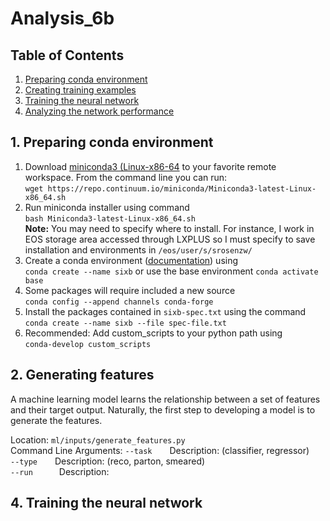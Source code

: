 # Analysis_6b

## Table of Contents
1. [Preparing conda environment](#1.-preparing-conda-environment)
2. [Creating training examples](#2.-creating-training-examples)
3. [Training the neural network](#3.-training-the-neural-network)
4. [Analyzing the network performance](#4.-analyzing-network-performance)

## 1. Preparing conda environment

1. Download [miniconda3 (Linux-x86-64](https://repo.anaconda.com/miniconda/Miniconda3-latest-Linux-x86_64.sh) to your favorite remote workspace. From the command line you can run: <br>
```wget https://repo.continuum.io/miniconda/Miniconda3-latest-Linux-x86_64.sh```
2. Run miniconda installer using command<br> `bash Miniconda3-latest-Linux-x86_64.sh` <br> **Note:** You may need to specify where to install. For instance, I work in EOS storage area accessed through LXPLUS so I must specify to save installation and environments in `/eos/user/s/srosenzw/`
3. Create a conda environment ([documentation](https://docs.conda.io/projects/conda/en/latest/user-guide/tasks/manage-environments.html)) using<br> `conda create --name sixb` or use the base environment `conda activate base`
4. Some packages will require included a new source<br> `conda config --append channels conda-forge` 
5. Install the packages contained in `sixb-spec.txt` using the command<br>
```conda create --name sixb --file spec-file.txt```
6. Recommended: Add custom_scripts to your python path using<br> `conda-develop custom_scripts`

## 2. Generating features
A machine learning model learns the relationship between a set of features and their target output. Naturally, the first step to developing a model is to generate the features.

Location: ```ml/inputs/generate_features.py```<br>
Command Line Arguments:
```--task```  Description:  (classifier, regressor)<br>
```--type```  Description:  (reco, parton, smeared)<br>
```--run```   Description: 
             

## 4. Training the neural network


